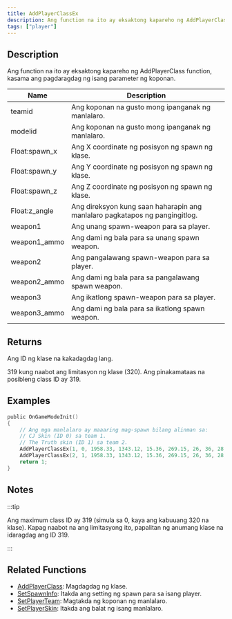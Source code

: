 ```yaml
---
title: AddPlayerClassEx
description: Ang function na ito ay eksaktong kapareho ng AddPlayerClass function, kasama ang pagdaragdag ng isang parameter ng koponan.
tags: ["player"]
---
```


## Description

Ang function na ito ay eksaktong kapareho ng AddPlayerClass function, kasama ang pagdaragdag ng isang parameter ng koponan.

| Name          | Description                                                                 |
| ------------- | --------------------------------------------------------------------------- |
| teamid        | Ang koponan na gusto mong ipanganak ng manlalaro.                           |
| modelid       | Ang koponan na gusto mong ipanganak ng manlalaro.                           |
| Float:spawn_x | Ang X coordinate ng posisyon ng spawn ng klase.                             |
| Float:spawn_y | Ang Y coordinate ng posisyon ng spawn ng klase.                             |
| Float:spawn_z | Ang Z coordinate ng posisyon ng spawn ng klase.                             |
| Float:z_angle | Ang direksyon kung saan haharapin ang manlalaro pagkatapos ng pangingitlog. |
| weapon1       | Ang unang spawn-weapon para sa player.                                      |
| weapon1_ammo  | Ang dami ng bala para sa unang spawn weapon.                                |
| weapon2       | Ang pangalawang spawn-weapon para sa player.                                |
| weapon2_ammo  | Ang dami ng bala para sa pangalawang spawn weapon.                          |
| weapon3       | Ang ikatlong spawn-weapon para sa player.                                   |
| weapon3_ammo  | Ang dami ng bala para sa ikatlong spawn weapon.                             |

## Returns

Ang ID ng klase na kakadagdag lang.

319 kung naabot ang limitasyon ng klase (320). Ang pinakamataas na posibleng class ID ay 319.

## Examples

```c
public OnGameModeInit()
{
    // Ang mga manlalaro ay maaaring mag-spawn bilang alinman sa:
    // CJ Skin (ID 0) sa team 1.
    // The Truth skin (ID 1) sa team 2.
    AddPlayerClassEx(1, 0, 1958.33, 1343.12, 15.36, 269.15, 26, 36, 28, 150, 0, 0); // CJ
    AddPlayerClassEx(2, 1, 1958.33, 1343.12, 15.36, 269.15, 26, 36, 28, 150, 0, 0); // The Truth
    return 1;
}
```

## Notes

:::tip

Ang maximum class ID ay 319 (simula sa 0, kaya ang kabuuang 320 na klase). Kapag naabot na ang limitasyong ito, papalitan ng anumang klase na idaragdag ang ID 319.

:::

## Related Functions

- [AddPlayerClass](AddPlayerClass): Magdagdag ng klase.
- [SetSpawnInfo](SetSpawnInfo): Itakda ang setting ng spawn para sa isang player.
- [SetPlayerTeam](SetPlayerTeam): Magtakda ng koponan ng manlalaro.
- [SetPlayerSkin](SetPlayerSkin): Itakda ang balat ng isang manlalaro.